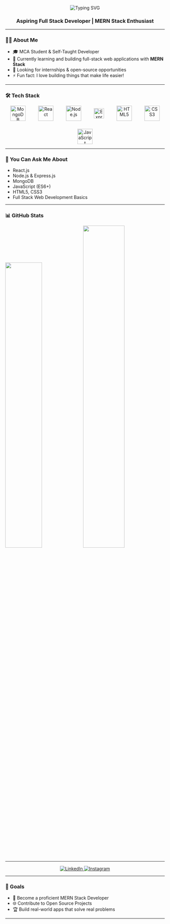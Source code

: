 <p align="center">
  <img src="https://readme-typing-svg.demolab.com?font=Fira+Code&size=28&pause=600&color=36BCF7&center=true&vCenter=true&width=500&lines=Hi+👋,+I'm+Shashank+Nagvanshi" alt="Typing SVG" />
</p>

<h3 align="center">Aspiring Full Stack Developer | MERN Stack Enthusiast</h3>



---

### 👨‍💻 About Me

- 🎓 MCA Student & Self-Taught Developer  
- 🌱 Currently learning and building full-stack web applications with **MERN Stack**
- 💼 Looking for internships & open-source opportunities
- ⚡ Fun fact: I love building things that make life easier!

---

### 🛠️ Tech Stack

<div align="center" style="display: flex; justify-content: center; flex-wrap: wrap; column-gap: 40px; row-gap: 25px; align-items: center;">

  <img src="https://img.icons8.com/color/48/000000/mongodb.png" alt="MongoDB" width="48" height="48"/>
  <img src="https://img.icons8.com/ultraviolet/48/000000/react.png" alt="React" width="48" height="48"/>
  <img src="https://img.icons8.com/color/48/000000/nodejs.png" alt="Node.js" width="48" height="48"/>
  <img src="https://img.shields.io/badge/Express.js-black?style=for-the-badge&logo=express&logoColor=white" alt="Express.js" height="32"/>
  <img src="https://img.icons8.com/color/48/000000/html-5--v1.png" alt="HTML5" width="48" height="48"/>
  <img src="https://img.icons8.com/color/48/000000/css3.png" alt="CSS3" width="48" height="48"/>
  <img src="https://img.icons8.com/color/48/000000/javascript.png" alt="JavaScript" width="48" height="48"/>

</div>


---

### 💬 You Can Ask Me About

- React.js
- Node.js & Express.js
- MongoDB
- JavaScript (ES6+)
- HTML5, CSS3
- Full Stack Web Development Basics

---

### 📊 GitHub Stats

<p align="left">
  <img src="https://github-readme-stats.vercel.app/api?username=shashank172003&show_icons=true&theme=react&hide_border=true" width="48%" />
  <img src="https://github-readme-streak-stats.herokuapp.com/?user=shashank172003&theme=react&hide_border=true" width="51%" />
</p>

---
<p align="center">
  <a href="https://www.linkedin.com/in/shashank-nagvanshi-61ab32327/" target="_blank">
    <img src="https://img.shields.io/badge/LinkedIn-blue?style=for-the-badge&logo=linkedin" alt="LinkedIn">
  </a>
  <a href="https://instagram.com/shashank.nagvanshi" target="_blank">
    <img src="https://img.shields.io/badge/Instagram-E4405F?style=for-the-badge&logo=instagram&logoColor=white" alt="Instagram">
  </a>
</p>

---

### 🚀 Goals

- 🔭 Become a proficient MERN Stack Developer  
- 🌐 Contribute to Open Source Projects  
- 🏆 Build real-world apps that solve real problems

---


